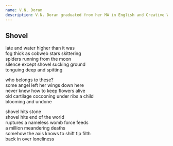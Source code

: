 ```yaml
---
name: V.N. Doran
description: V.N. Doran graduated from her MA in English and Creative Writing at the University of Toronto in 2017. She is the winner of the Maureen Morgan English Award and the Avie Bennett emerging writers award. She has published several poems in The Northern Appeal and has two pieces published in the anthology Lake Effect 6. She is currently completing Ryerson’s Publishing and Editing program and is working on her first novel.
---
```


<div class="poem">
  <h2>Shovel</h2>
  <p>
    late and water higher than it was<br>
    fog thick as cobweb stars skittering<br>
    spiders running from the moon<br>
    silence except shovel sucking ground<br>
    tonguing deep and spitting
  </p>
  <p>
    who belongs to these?<br>
    some angel left her wings down here<br>
    never knew how to keep flowers alive<br>
    old cartilage cocooning under ribs a child<br>
    blooming and undone
  </p>
  <p>
    shovel hits stone<br>
    shovel hits end of the world<br>
    ruptures a nameless womb force feeds<br>
    a million meandering deaths<br>
    somehow the axis knows to shift tip filth<br>
    back in over loneliness
  </p>
</div>
